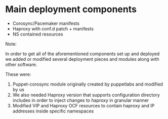 Main deployment components
==========================

-	Corosync/Pacemaker manifests
-	Haproxy with conf.d patch + manifests
-	NS contained resources

Note:

In order to get all of the aforementioned components set up and deployed we added or modified several deployment pieces and modules along with other software.

These were:

1.	Puppet-corosync module originally created by puppetlabs and modified by us
2.	We also needed Haproxy version that supports configuration directory includes in order to inject changes to haproxy in granular manner
3.	Modified VIP and Haproxy OCF resources to contain haproxy and IP addresses inside specific namespaces
